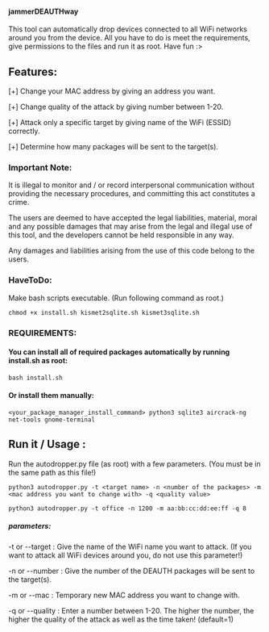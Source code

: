 
#### jammerDEAUTHway
This tool can automatically drop devices connected to all WiFi networks around you from the device. All you have to do is meet the requirements, give permissions to the files and run it as root.
Have fun :>

## Features:

[+] Change your MAC address by giving an address you want.

[+] Change quality of the attack by giving number between 1-20.

[+] Attack only a specific target by giving name of the WiFi (ESSID) correctly.

[+] Determine how many packages will be sent to the target(s).


### Important Note: 
It is illegal to monitor and / or record interpersonal communication without providing the necessary procedures, and committing this act constitutes a crime.

The users are deemed to have accepted the legal liabilities, material, moral and any possible damages that may arise from the legal and illegal use of this tool, and the developers cannot be held responsible in any way.

Any damages and liabilities arising from the use of this code belong to the users.
### HaveToDo: 

Make bash scripts executable. (Run following command as root.)

`chmod +x install.sh kismet2sqlite.sh kismet3sqlite.sh`

### REQUIREMENTS:

#### You can install all of required packages automatically by running install.sh as root:

`bash install.sh`

#### Or install them manually:

`<your_package_manager_install_command> python3 sqlite3 aircrack-ng net-tools gnome-terminal`


## Run it / Usage :
Run the autodropper.py file (as root) with a few parameters. (You must be in the same path as this file!) 

`python3 autodropper.py -t <target name> -n <number of the packages> -m <mac address you want to change with> -q <quality value>`

`python3 autodropper.py -t office -n 1200 -m aa:bb:cc:dd:ee:ff -q 8`


##### parameters:

-t or --target : Give the name of the WiFi name you want to attack. (If you want to attack all WiFi devices around you, do not use this parameter!)

-n or --number : Give the number of the DEAUTH packages will be sent to the target(s).

-m or --mac : Temporary new MAC address you want to change with.

-q or --quality : Enter a number between 1-20. The higher the number, the higher the quality of the attack as well as the time taken! (default=1)


